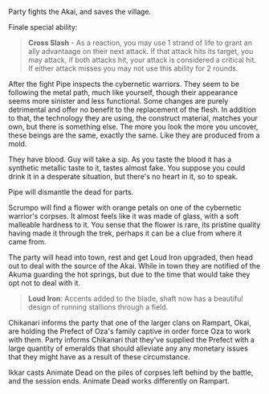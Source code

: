 Party fights the Akai, and saves the village.

Finale special ability:
>**Cross Slash** - As a reaction, you may use 1 strand of life to grant an ally advantaage on their next attack. If that attack hits its target, you may attack, if both attacks hit, your attack is considered a critical hit. If either attack misses you may not use this ability for 2 rounds.

After the fight Pipe inspects the cybernetic warriors. They seem to be following the metal path, much like yourself, though their appearance seems more sinister and less functional. Some changes are purely detrimental and offer no benefit to the replacement of the flesh. In addition to that, the technology they are using, the construct material, matches your own, but there is something else. The more you look the more you uncover, these beings are the same, exactly the same. Like they are produced from a mold.


They have blood. Guy will take a sip. As you taste the blood it has a synthetic metallic taste to it, tastes almost fake. You suppose you could drink it in a desperate situation, but there's no heart in it, so to speak.


Pipe will dismantle the dead for parts.

Scrumpo will find a flower with orange petals on one of the cybernetic warrior's corpses. It almost feels like it was made of glass, with a soft malleable hardness to it. You sense that the flower is rare, its pristine quality having made it through the trek, perhaps it can be a clue from where it came from.

The party will head into town, rest and get Loud Iron upgraded, then head out to deal with the source of the Akai. While in town they are notified of the Akuma guarding the hot springs, but due to the time that would take they opt not to deal with it.

>**Loud Iron**: Accents added to the blade, shaft now has a beautiful design of running stallions through a field. 

Chikanari informs the party that one of the larger clans on Rampart, Okai, are holding the Prefect of Oza's family captive in order force Oza to work with them. Party informs Chikanari that they've supplied the Prefect with a large quantity of emeralds that should alleviate any any monetary issues that they might have as a result of these circumstance.


Ikkar casts Animate Dead on the piles of corpses left behind by the battle, and the session ends. Animate Dead works differently on Rampart.
